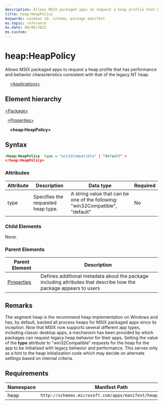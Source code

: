 ```yaml
---
description: Allows MSIX packaged apps to request a heap profile that has performance and behavior characteristics consistent with that of the legacy NT heap.
title: heap:HeapPolicy
keywords: windows 10, schema, package manifest
ms.topic: reference
ms.date: 09/06/2022
ms.custom: 
---
```


# heap:HeapPolicy

Allows MSIX packaged apps to request a heap profile that has performance and behavior characteristics consistent with that of the legacy NT heap.


&nbsp;&nbsp;&nbsp;&nbsp;[\<Applications\>](element-applications.md)

## Element hierarchy

[\<Package\>](element-package.md)


&nbsp;&nbsp;[\<Properties\>](element-properties.md)

&nbsp;&nbsp;&nbsp;&nbsp;**\<heap:HeapPolicy\>**

## Syntax


``` xml
<heap:HeapPolicy  type = "win32Compatible" | "default" >
</heap:HeapPolicy>
```

### Attributes

| Attribute | Description | Data type | Required |
|-----------|-------------|-----------|----------|
| type | Specifies the requested heap type. | A string value that can be one of the following: "win32Compatible", "default" | No |

### Child Elements

None.

### Parent Elements

| Parent Element | Description |
|---------------|-------------|
| [Properties](element-properties.md) | Defines additional metadata about the package including attributes that describe how the package appears to users  |

## Remarks

The segment heap is the recommend heap implementation on Windows and has, by default, backed all process heaps for MSIX packaged apps since its inception. Now that MSIX now supports several different app types, including classic desktop apps, a mechanism has been provided by which packages can request legacy heap behavior for their apps. Setting the value of the **type** attribute to "win32Compatible" requests for the heap for the app to be initialized with legacy behavior and performance. This serves only as a hint to the heap initialization code which may decide on alternate settings based on internal criteria.

## Requirements

| Namespace | Manifest Path | 
|---------------|-------------------------------------------------------------|
| heap | `http://schemas.microsoft.com/appx/manifest/heap/windows10` |